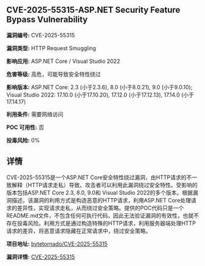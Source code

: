 ## CVE-2025-55315-ASP.NET Security Feature Bypass Vulnerability

**漏洞编号:** CVE-2025-55315

**漏洞类型:** HTTP Request Smuggling

**影响应用:** ASP.NET Core / Visual Studio 2022

**危害等级:** 高危，可能导致安全特性绕过

**影响版本:** ASP.NET Core: 2.3 (小于2.3.6), 8.0 (小于8.0.21), 9.0 (小于9.0.10); Visual Studio 2022: 17.10.0 (小于17.10.20), 17.12.0 (小于17.12.13), 17.14.0 (小于17.14.17)

**利用条件:** 需要网络访问

**POC 可用性:** 否

**投毒风险:** 0%

## 详情

CVE-2025-55315是一个ASP.NET Core安全特性绕过漏洞，由HTTP请求的不一致解释（HTTP请求走私）导致。攻击者可以利用此漏洞绕过安全特性。受影响的版本包括ASP.NET Core 2.3, 8.0, 9.0和 Visual Studio 2022的多个版本。根据漏洞描述，该漏洞的利用方式是构造恶意的HTTP请求，利用ASP.NET Core处理请求的差异性，实现请求走私，从而绕过安全策略。提供的POC代码只是一个README.md文件，不包含任何可执行代码，因此无法验证漏洞的有效性，也就不存在投毒风险。利用方式是通过构造特殊的HTTP请求，利用服务器端处理HTTP请求的差异，将恶意请求隐藏在正常请求中，绕过安全策略。

**项目地址:** [bytetornado/CVE-2025-55315](https://github.com/bytetornado/CVE-2025-55315)

**漏洞详情:** [CVE-2025-55315](https://nvd.nist.gov/vuln/detail/CVE-2025-55315)